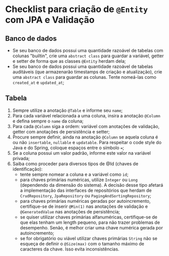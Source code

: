 # Checklist para criação de ```@Entity``` com JPA e Validação

## Banco de dados

* Se seu banco de dados possui uma quantidade razoável de tabelas com colunas "builtin", crie uma ```abstract class``` para guardar a variável, getter e setter de forma que as classes ```@Entity``` herdam dela;
* Se seu banco de dados possui uma quantidade razoável de tabelas auditáveis (que armazenarão timestamps de criação e atualização), crie uma ```abstract class``` para guardar as colunas. Tente nomeá-las como ```created_at``` e ```updated_at```;

## Tabela

1. Sempre utilize a anotação ```@Table``` e informe seu ```name```;
2. Para cada variável relacionada a uma coluna, insira a anotação ```@Column``` e defina sempre o ```name``` da coluna;
3. Para cada ```@Column``` siga a ordem: variável com anotações de validação, getter com anotações de persistência e setter;
4. Procure sempre definir, ainda na anotação ```@Column``` se aquela coluna é ou não ```insertable```, ```nullable``` e ```updatable```. Para respeitar o code style do Java e do Spring, coloque espaços entre o símbolo ```=```;
5. Se a coluna possui um valor padrão, informe este valor na variável privada;
6. Saiba como proceder para diversos tipos de @Id (chaves de identificação):
   * tente sempre nomear a coluna e a variável como ```id```;
   * para chaves primárias numéricas, utilize ```Integer``` ou ```Long``` (dependendo da dimensão do sistema). A decisão desse tipo afetará a implementação das interfaces de repositórios que herdam de ```CrudRepository```, ```JpaRepository``` ou ```PagingAndSortingRepository```;
   * para chaves primárias numéricas geradas por autoincremento, certifique-se de inserir ```@Min(1)``` nas anotações de validação e ```@GeneratedValue``` nas anotações de persistência;
   * se quiser utilizar chaves primárias alfanuméricas, certifique-se de que elas tenham um length pequeno, para não trazer problemas de desempenho. Senão, é melhor criar uma chave numérica gerada por autoincremento;
   * se for obrigatório ou viável utilizar chaves primárias ```String``` não se esqueça de definir o ```@Size(max)``` com o tamanho máximo de caracteres da chave. Isso evita inconsistências.
